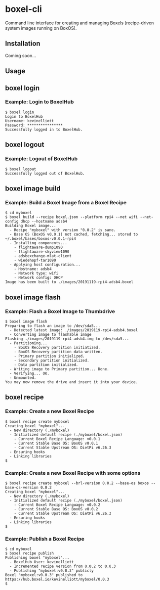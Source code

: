 # boxel-cli

Command line interface for creating and managing Boxels (recipe-driven system images running on BoxOS).

## Installation

Coming soon...

## Usage

## boxel login

### Example: Login to BoxelHub
```
$ boxel login
Login to BoxelHub
Username: kevinelliott
Password: ****************
Successfully logged in to BoxelHub.
```

## boxel logout

### Example: Logout of BoxelHub
```
$ boxel logout
Successfully logged out of BoxelHub.
```

## boxel image build

### Example: Build a Boxel Image from a Boxel Recipe
```
$ cd myboxel
$ boxel build --recipe boxel.json --platform rpi4 --net wifi --net-config dhcp --hostname adsb4
Building Boxel image...
  - Recipe "myboxel" with version "0.0.2" is sane.
  - Base OS (BoxOS v0.0.1) not cached, fetching... stored to ~/.boxel/bases/boxos-v0.0.1-rpi4
  - Installing components...
    - flightaware-dump1090
    - flightaware-skyview1090
    - adsbexchange-mlat-client
    - wiedehopf-tar1090
  - Applying host configuration...
    - Hostname: adsb4
    - Network type: wifi
    - Network config: DHCP
Image has been built to ./images/20191119-rpi4-adsb4.boxel
```

## boxel image flash

### Example: Flash a Boxel Image to Thumbdrive
```
$ boxel image flash
Preparing to flash an image to /dev/sda5...
  - Detected latest image: ./images/2019119-rpi4-adsb4.boxel
  - Converting image to flashable image
Flashing ./images/2019119-rpi4-adsb4.img to /dev/sda5...
  - Partitioning...
    - BoxOS Recovery partition initiatized.
    - BoxOS Recovery partition data written.
    - Primary partition initialized.
    - Secondary partition initialized.
    - Data partition initialized.
  - Writing image to Primary partition... Done.
  - Verifying... OK.
  - Unmounted.
You may now remove the drive and insert it into your device.
```

## boxel recipe

### Example: Create a new Boxel Recipe
```
$ boxel recipe create myboxel
Creating boxel "myboxel"...
  - New directory (./myboxel)
  - Initialized default recipe (./myboxel/boxel.json)
    - Current Boxel Recipe Language: v0.0.1
    - Current Stable Base OS: BoxOS v0.0.1
    - Current Stable Upstream OS: DietPi v6.26.3
  - Ensuring hooks
  - Linking libraries
$
```

### Example: Create a new Boxel Recipe with some options
```
$ boxel recipe create myboxel --brl-version 0.0.2 --base-os boxos --base-os-version 0.0.2
Creating boxel "myboxel"...
  - New directory (./myboxel)
  - Initialized default recipe (./myboxel/boxel.json)
    - Current Boxel Recipe Language: v0.0.2
    - Current Stable Base OS: BoxOS v0.0.2
    - Current Stable Upstream OS: DietPi v6.26.3
  - Ensuring hooks
  - Linking libraries
$
```

### Example: Publish a Boxel Recipe
```
$ cd myboxel
$ boxel recipe publish
Publishing boxel "myboxel"...
  - BoxelHub User: kevinelliott
  - Incremented recipe version from 0.0.2 to 0.0.3
  - Publishing "myboxel:v0.0.3" publicly
Boxel "myboxel:v0.0.3" published to https://hub.boxel.io/kevinelliott/myboxel/0.0.3
$
```

